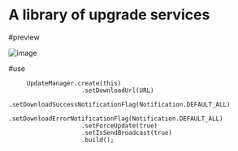 # A library of upgrade services

#preview

![image](https://github.com/dalong982242260/AndroidRuler/blob/master/img/update.gif)

#use

         UpdateManager.create(this)
                        .setDownloadUrl(URL)
                        .setDownloadSuccessNotificationFlag(Notification.DEFAULT_ALL)
                        .setDownloadErrorNotificationFlag(Notification.DEFAULT_ALL)
                        .setForceUpdate(true)
                        .setIsSendBroadcast(true)
                        .build();



